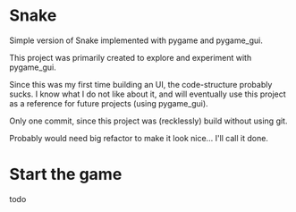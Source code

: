 # Snake

Simple version of Snake implemented with pygame and pygame_gui.

This project was primarily created to explore and experiment with pygame_gui.

Since this was my first time building an UI, the code-structure probably sucks. I know what I do not like about it, and will eventually use this project as a reference for future projects (using pygame_gui).

Only one commit, since this project was (recklessly) build without using git.

Probably would need big refactor to make it look nice... I'll call it done.

# Start the game

todo